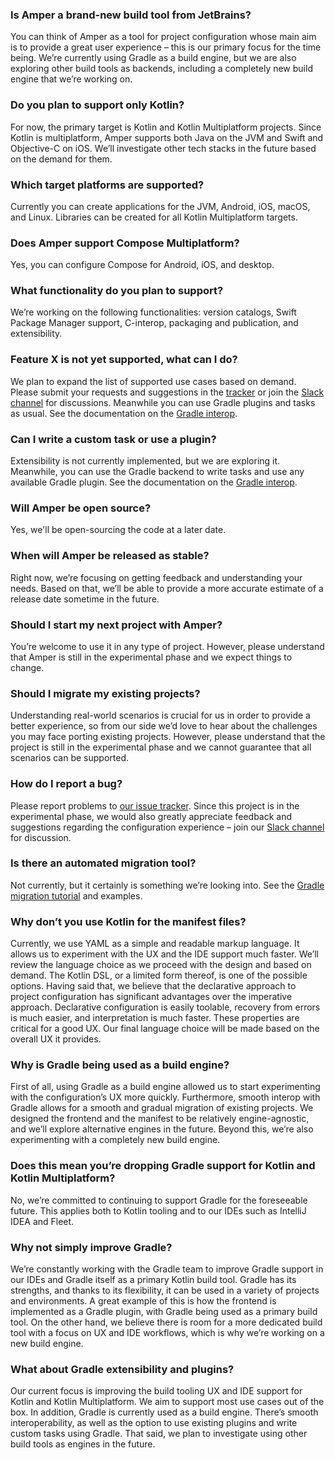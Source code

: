 
### Is Amper a brand-new build tool from JetBrains?
You can think of Amper as a tool for project configuration whose main aim is to provide a great user experience – this is our primary focus for the time being. We’re currently using Gradle as a build engine, but we are also exploring other build tools as backends, including a completely new build engine that we’re working on. 

### Do you plan to support only Kotlin?
For now, the primary target is Kotlin and Kotlin Multiplatform projects. Since Kotlin is multiplatform, Amper supports both Java on the JVM and Swift and Objective-C on iOS.
We’ll investigate other tech stacks in the future based on the demand for them.

### Which target platforms are supported?
Currently you can create applications for the JVM, Android, iOS, macOS, and Linux. Libraries can be created for all Kotlin Multiplatform targets.

### Does Amper support Compose Multiplatform?
Yes, you can configure Compose for Android, iOS, and desktop.

### What functionality do you plan to support?
We’re working on the following functionalities: version catalogs, Swift Package Manager support, C-interop, packaging and publication, and extensibility.

### Feature X is not yet supported, what can I do?
We plan to expand the list of supported use cases based on demand. Please submit your requests and suggestions in the [tracker](https://youtrack.jetbrains.com/issues/AMPER) or join the [Slack channel](https://kotlinlang.slack.com/archives/C062WG3A7T8) for discussions. Meanwhile you can use Gradle plugins and tasks as usual. See the documentation on the [Gradle interop](Documentation.md#gradle-interop).

### Can I write a custom task or use a plugin?
Extensibility is not currently implemented, but we are exploring it. Meanwhile, you can use the Gradle backend to write tasks and use any available Gradle plugin. See the documentation on the [Gradle interop](Documentation.md#gradle-interop).

### Will Amper be open source?
Yes, we'll be open-sourcing the code at a later date.

### When will Amper be released as stable?
Right now, we’re focusing on getting feedback and understanding your needs. Based on that, we’ll be able to provide a more accurate estimate of a release date sometime in the future.

### Should I start my next project with Amper?
You’re welcome to use it in any type of project. However, please understand that Amper is still in the experimental phase and we expect things to change.

### Should I migrate my existing projects?
Understanding real-world scenarios is crucial for us in order to provide a better experience, so from our side we’d love to hear about the challenges you may face porting existing projects. However, please understand that the project is still in the experimental phase and we cannot guarantee that all scenarios can be supported. 

### How do I report a bug?
Please report problems to [our issue tracker](https://youtrack.jetbrains.com/issues/AMPER). Since this project is in the experimental phase, we would also greatly appreciate feedback and suggestions regarding the configuration experience – join our [Slack channel](https://kotlinlang.slack.com/archives/C062WG3A7T8) for discussion.

### Is there an automated migration tool?
Not currently, but it certainly is something we’re looking into. See the [Gradle migration tutorial](GradleMigration.md) and examples. 

### Why don’t you use Kotlin for the manifest files?
Currently, we use YAML as a simple and readable markup language. It allows us to experiment with the UX and the IDE support much faster. We’ll review the language choice as we proceed with the design and based on demand. The Kotlin DSL, or a limited form thereof, is one of the possible options.
Having said that, we believe that the declarative approach to project configuration has significant advantages over the imperative approach. Declarative configuration is easily toolable, recovery from errors is much easier, and interpretation is much faster. These properties are critical for a good UX. 
Our final language choice will be made based on the overall UX it provides.

### Why is Gradle being used as a build engine?
First of all, using Gradle as a build engine allowed us to start experimenting with the configuration’s UX more quickly. Furthermore, smooth interop with Gradle allows for a smooth and gradual migration of existing projects.
We designed the frontend and the manifest to be relatively engine-agnostic, and we’ll explore alternative engines in the future. Beyond this, we’re also experimenting with a completely new build engine.

### Does this mean you’re dropping Gradle support for Kotlin and Kotlin Multiplatform? 
No, we’re committed to continuing to support Gradle for the foreseeable future. This applies both to Kotlin tooling and to our IDEs such as IntelliJ IDEA and Fleet.

### Why not simply improve Gradle?
We’re constantly working with the Gradle team to improve Gradle support in our IDEs and Gradle itself as a primary Kotlin build tool.
Gradle has its strengths, and thanks to its flexibility, it can be used in a variety of projects and environments. A great example of this is how the frontend is implemented as a Gradle plugin, with Gradle being used as a primary build tool.
On the other hand, we believe there is room for a more dedicated build tool with a focus on UX and IDE workflows, which is why we’re working on a new build engine.

### What about Gradle extensibility and plugins?
Our current focus is improving the build tooling UX and IDE support for Kotlin and Kotlin Multiplatform. We aim to support most use cases out of the box.
In addition, Gradle is currently used as a build engine. There’s smooth interoperability, as well as the option to use existing plugins and write custom tasks using Gradle. That said, we plan to investigate using other build tools as engines in the future.
